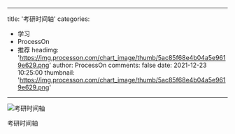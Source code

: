 
---
title: '考研时间轴'
categories: 
 - 学习
 - ProcessOn
 - 推荐
headimg: 'https://img.processon.com/chart_image/thumb/5ac85f68e4b04a5e9619e629.png'
author: ProcessOn
comments: false
date: 2021-12-23 10:25:00
thumbnail: 'https://img.processon.com/chart_image/thumb/5ac85f68e4b04a5e9619e629.png'
---

<div>   
<img class="thumb" alt="考研时间轴" src="https://img.processon.com/chart_image/thumb/5ac85f68e4b04a5e9619e629.png" referrerpolicy="no-referrer">
<p>考研时间轴
</p>  
</div>
            